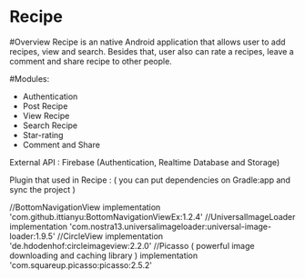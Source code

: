 # Recipe

#Overview
Recipe is an native Android application that allows user to add recipes, view and search.
Besides that, user also can rate a recipes, leave a comment and share recipe to other people.

#Modules:
- Authentication
- Post Recipe
- View Recipe
- Search Recipe
- Star-rating
- Comment and Share

External API : Firebase (Authentication, Realtime Database and Storage)

Plugin that used in Recipe :
( you can put dependencies on Gradle:app and sync the project )

//BottomNavigationView
    implementation 'com.github.ittianyu:BottomNavigationViewEx:1.2.4'
//UniversalImageLoader
    implementation 'com.nostra13.universalimageloader:universal-image-loader:1.9.5'
//CircleView
    implementation 'de.hdodenhof:circleimageview:2.2.0'
//Picasso ( powerful image downloading and caching library )
implementation 'com.squareup.picasso:picasso:2.5.2'
